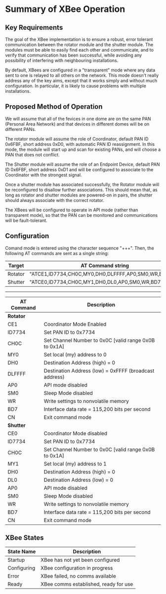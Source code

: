 Summary of XBee Operation
=====================

Key Requirements
----------------

The goal of the XBee implementation is to ensure a robust, error tolerant communication between the rotator module and the shutter module. The modules must be able to easily find each other and communicate, and to verify that communication has been successful, while avoiding any possibility of interfering with neighbouring installations.

By default, XBees are configured in a "transparent" mode where any data sent to one is relayed to all others on the network. This mode doesn't really address any of the key aims, except that it works simply and without much configuration. In particular, it is likely to cause problems with multiple installations.

Proposed Method of Operation
----------------------------

We will assume that all of the fevices in one dome are on the same PAN (Personal Area Network) and that devices in different domes will be on different PANs.

The rotator module will assume the role of Coordinator, default PAN ID 0x6FBF, short address 0xD0, with automatic PAN ID reassignment. In this mode, the module will start up and scan for existing PANs, and will choose a PAN that does not conflict.

The Shutter module will assume the role of an Endpoint Device, default PAN ID 0x6FBF, short address 0xD1 and will be configured to associate to the Coordinator with the strongest signal.

Once a shutter module has associated successfully, the Rotator module will be reconfigured to disallow further associations. This should mean that, as long as rotator and shutter modules are powered-on in pairs, the shutter should always associate with the correct rotator.

The XBees will be configured to operate in API mode (rather than transparent mode), so that the PAN can be monitored and communications will be fault-tolerant.

Configuration
-------------

Comand mode is entered using the character sequence "+++". Then, the following AT commands are sent as a single string:

| Target  | AT Command string                                    |
| ------- | ---------------------------------------------------- |
| Rotator | "ATCE1,ID7734,CH0C,MY0,DH0,DLFFFF,AP0,SM0,WR,BD7,CN" |
| Shutter | "ATCE0,ID7734,CH0C,MY1,DH0,DL0,AP0,SM0,WR,BD7,CN"    |

--------------------------
| AT Command  | Description                                            |
| ----------- | ------------------------------------------------------ |
| **Rotator** |
| CE1         | Coordinator Mode Enabled                               |
| ID7734      | Set PAN ID to 0x7734                                   |
| CH0C        | Set Channel Number to 0x0C [valid range 0x0B to 0x1A]  |
| MY0         | Set local (my) address to 0                            |
| DH0         | Destination Address (high) = 0                         |
| DLFFFF      | Destination Address (low) = 0xFFFF (broadcast address) |
| AP0         | API mode disabled                                      |
| SM0         | Sleep Mode disabled                                    |
| WR          | Write settings to nonvolatile memory                   |
| BD7         | Interface data rate = 115,200 bits per second          |
| CN          | Exit command mode                                      |
| **Shutter** |
| CE0         | Coordinator Mode disabled                              |
| ID7734      | Set PAN ID to 0x7734                                   |
| CH0C        | Set Channel Number to 0x0C [valid range 0x0B to 0x1A]  |
| MY1         | Set local (my) address to 1                            |
| DH0         | Destination Address (high) = 0                         |
| DL0         | Destination Address (low) = 0                          |
| AP0         | API mode disabled                                      |
| SM0         | Sleep Mode disabled                                    |
| WR          | Write settings to nonvolatile memory                   |
| BD7         | Interface data rate = 115,200 bits per second          |
| CN          | Exit command mode                                      |

XBee States
-----------

| State Name  | Description                           |
| ----------- | ------------------------------------- |
| Startup     | XBee has not yet been configured      |
| Configuring | XBee configuration in progress        |
| Error       | XBee failed, no comms available       |
| Ready       | XBee comms established, ready for use |